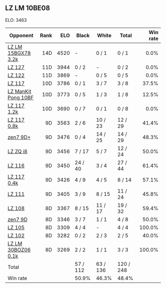 ## LZ LM 10BE08 ##

ELO: 3463

Opponent | Rank | ELO | Black | White | Total | Win rate
---------|-----:|----:|-------|-------|-------|-------:
[LZ LM 15BGX78 3.2k](LZ%20LM%2015BGX78%203.2k.md) | 14D | 4520 | - | 0 / 1 | 0 / 1 | 0.0%
[LZ 127](LZ%20127.md) | 11D | 3944 | 0 / 2 | - | 0 / 2 | 0.0%
[LZ 122](LZ%20122.md) | 11D | 3869 | - | 0 / 5 | 0 / 5 | 0.0%
[LZ 117](LZ%20117.md) | 10D | 3786 | 0 / 1 | 3 / 7 | 3 / 8 | 37.5%
[LZ ManKit Pong 10BF](LZ%20ManKit%20Pong%2010BF.md) | 10D | 3773 | 0 / 5 | 1 / 3 | 1 / 8 | 12.5%
[LZ 117 1.2k](LZ%20117%201.2k.md) | 10D | 3690 | 0 / 7 | 0 / 1 | 0 / 8 | 0.0%
[LZ 117 0.8k](LZ%20117%200.8k.md) | 9D | 3563 | 2 / 6 | 10 / 23 | 12 / 29 | 41.4%
[zen7 9D+](zen7%209D+.md) | 9D | 3476 | 0 / 4 | 14 / 25 | 14 / 29 | 48.3%
[LZ ZQ i8](LZ%20ZQ%20i8.md) | 9D | 3456 | 7 / 17 | 5 / 7 | 12 / 24 | 50.0%
[LZ 116](LZ%20116.md) | 9D | 3450 | 24 / 40 | 3 / 4 | 27 / 44 | 61.4%
[LZ 117 0.4k](LZ%20117%200.4k.md) | 9D | 3426 | 4 / 9 | 4 / 5 | 8 / 14 | 57.1%
[LZ 111](LZ%20111.md) | 9D | 3405 | 3 / 9 | 8 / 15 | 11 / 24 | 45.8%
[LZ 108](LZ%20108.md) | 8D | 3367 | 8 / 15 | 11 / 17 | 19 / 32 | 59.4%
[zen7 9D](zen7%209D.md) | 8D | 3346 | 3 / 7 | 1 / 1 | 4 / 8 | 50.0%
[LZ 105](LZ%20105.md) | 8D | 3309 | 4 / 4 | - | 4 / 4 | 100.0%
[LZ 102](LZ%20102.md) | 8D | 3282 | 0 / 2 | 2 / 3 | 2 / 5 | 40.0%
[LZ LM 30BOZ06 0.1k](LZ%20LM%2030BOZ06%200.1k.md) | 8D | 3269 | 2 / 2 | 1 / 1 | 3 / 3 | 100.0%
Total | | | 57 / 112 | 63 / 136 | 120 / 248 | 
Win rate| | | 50.9% | 46.3% | 48.4% | 

